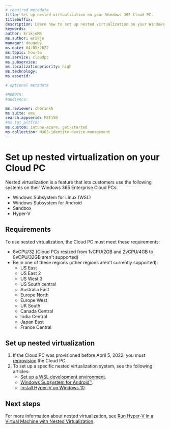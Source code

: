 ```yaml
---
# required metadata
title: Set up nested virtualization on your Windows 365 Cloud PC.
titleSuffix:
description: Learn how to set up nested virtualization on your Windows 365 Cloud PC.
keywords:
author: ErikjeMS  
ms.author: erikje
manager: dougeby
ms.date: 04/05/2022
ms.topic: how-to
ms.service: cloudpc
ms.subservice:
ms.localizationpriority: high
ms.technology:
ms.assetid: 

# optional metadata

#ROBOTS:
#audience:

ms.reviewer: chbrinkh
ms.suite: ems
search.appverid: MET150
#ms.tgt_pltfrm:
ms.custom: intune-azure; get-started
ms.collection: M365-identity-device-management
---
```


# Set up nested virtualization on your Cloud PC

Nested virtualization is a feature that lets customers use the following systems on their Windows 365 Enterprise Cloud PCs:

- Windows Subsystem for Linux (WSL)
- Windows Subsystem for Android
- Sandbox
- Hyper-V  

## Requirements

To use nested virtualization, the Cloud PC must meet these requirements:

- 8vCPU/32 (Cloud PCs resized from 1vCPU/2GB and 2vCPU/4GB to 8vCPU/32GB aren't supported)
- Be in one of these regions (other regions aren't currently supported):
  - US East
  - US East 2
  - US West 3
  - US South central
  - Australia East
  - Europe North
  - Europe West
  - UK South
  - Canada Central
  - India Central
  - Japan East
  - France Central

## Set up nested virtualization

1. If the Cloud PC was provisioned before April 5, 2022, you must [reprovision](reprovision-cloud-pc.md) the Cloud PC.
2. To set up a specific nested virtualization system, see the following articles:
    - [Set up a WSL development environment](/windows/wsl/setup/environment).
    - [Windows Subsystem for Android™️](/windows/android/wsa/).
    - [Install Hyper-V on Windows 10](/virtualization/hyper-v-on-windows/quick-start/enable-hyper-v).


<!-- ########################## -->
## Next steps

For more information about nested virtualization, see [Run Hyper-V in a Virtual Machine with Nested Virtualization](/virtualization/hyper-v-on-windows/user-guide/nested-virtualization).